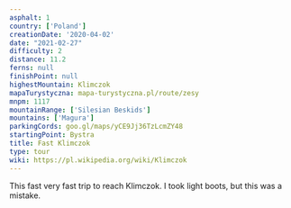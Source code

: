 ```yaml
---
asphalt: 1
country: ['Poland']
creationDate: '2020-04-02'
date: "2021-02-27"
difficulty: 2
distance: 11.2
ferns: null
finishPoint: null
highestMountain: Klimczok
mapaTurystyczna: mapa-turystyczna.pl/route/zesy
mnpm: 1117
mountainRange: ['Silesian Beskids']
mountains: ['Magura']
parkingCords: goo.gl/maps/yCE9Jj36TzLcmZY48
startingPoint: Bystra
title: Fast Klimczok
type: tour
wiki: https://pl.wikipedia.org/wiki/Klimczok
---
```


This fast very fast trip to reach Klimczok. I took light boots, but this was a mistake.
